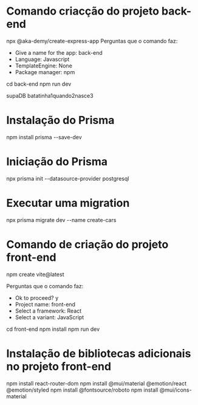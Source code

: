 # Comando criacção do projeto back-end
npx @aka-demy/create-express-app
Perguntas que o comando faz:
* Give a name for the app: back-end
* Language: Javascript
* TemplateEngine: None
* Package manager: npm

cd back-end
npm run dev

supaDB batatinha1quando2nasce3

# Instalação do Prisma
npm install prisma --save-dev

# Iniciação do Prisma
npx prisma init --datasource-provider postgresql

# Executar uma migration
npx prisma migrate dev --name create-cars

# Comando de criação do projeto front-end
npm create vite@latest

Perguntas que o comando faz:
* Ok to proceed? y
* Project name: front-end
* Select a framework: React
* Select a variant: JavaScript

cd front-end
npm install
npm run dev

# Instalação de bibliotecas adicionais no projeto front-end
npm install react-router-dom
npm install @mui/material @emotion/react @emotion/styled
npm install @fontsource/roboto
npm install @mui/icons-material
